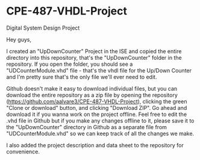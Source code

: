 # CPE-487-VHDL-Project
Digital System Design Project

Hey guys,

I created an "UpDownCounter" Project in the ISE and copied the entire directory into this repository, that's the "UpDownCounter" folder in the repository. If you open the folder, you should see a "UDCounterModule.vhd" file - that's the vhdl file for the Up/Down Counter and I'm pretty sure that's the only file we'll ever need to edit.

Github doesn't make it easy to download individual files, but you can download the entire repository as a zip file by opening the repository (https://github.com/aalvare3/CPE-487-VHDL-Project), clicking the green "Clone or download" button, and clicking "Download ZIP". Go ahead and download it if you wanna work on the project offline. Feel free to edit the .vhd file in Github but if you make any changes offline to it, please save it to the "UpDownCounter" directory in Github as a separate file from "UDCounterModule.vhd" so we can keep track of all the changes we make.

I also added the project description and data sheet to the repository for convenience.
